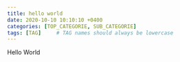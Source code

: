 ```yaml
---
title: hello world
date: 2020-10-10 10:10:10 +0400
categories: [TOP_CATEGORIE, SUB_CATEGORIE]
tags: [TAG]     # TAG names should always be lowercase
---
```


Hello World